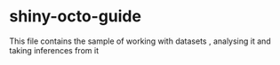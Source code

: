 # shiny-octo-guide
This file contains the sample of working with datasets , analysing it and taking inferences from it
